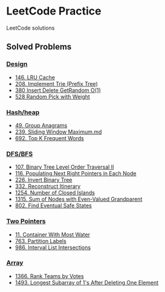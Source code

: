 # LeetCode Practice

LeetCode solutions

## Solved Problems

### [Design](/Problems/Design)

* [146. LRU Cache](/Problems/Design/146_LRU_Cache.md)
* [208. Implement Trie (Prefix Tree)](https://github.com/rgalyeon/LeetCode_practice/blob/master/Problems/Design/208_Implement_Trie_(Prefix%20Tree).md)
* [380 Insert Delete GetRandom O(1)](/Problems/Design/380_Insert_Delete_GetRandom_O(1).md)
* [528 Random Pick with Weight](/Problems/Design/528_Random_Pick_with_Weight.md)

### [Hash/heap](/Problems/Hash-heap)

* [49. Group Anagrams](/Problems/Hash-heap/49_Group_Anagrams.md)
* [239. Sliding Window Maximum.md](/Problems/Hash-heap/239_Sliding_Window_Maximum.md)
* [692. Top K Frequent Words](/Problems/Hash-heap/692_Top_K_Frequent_Words.md)

### [DFS/BFS](/Problems/dfs-bfs)

* [107. Binary Tree Level Order Traversal II](/Problems/dfs-bfs/107_Binary_Tree_Level_Order_Traversal_II.md)
* [116. Populating Next Right Pointers in Each Node](/Problems/dfs-bfs/116_Populating_Next_Right_Pointers_in_Each_Node.md)
* [226. Invert Binary Tree](/Problems/dfs-bfs/226_Invert_Binary_Tree.md)
* [332. Reconstruct Itinerary](/Problems/dfs-bfs/332_Reconstruct_Itinerary.md)
* [1254. Number of Closed Islands](/Problems/dfs-bfs/1254_Number_of_Closed_Islands.md)
* [1315. Sum of Nodes with Even-Valued Grandparent](/Problems/dfs-bfs/1315_Sum_of_Nodes_with_Even-Valued_Grandparent.md)
* [802. Find Eventual Safe States](/Problems/dfs-bfs/802_Find_Eventual_Safe_States.md)


### [Two Pointers](/Problems/Two_Pointers/)

* [11. Container With Most Water](/Problems/Two_Pointers/11_Container_With_Most_Water.md)
* [763. Partition Labels](/Problems/Two_Pointers/763_Partition_Labels.md)
* [986. Interval List Intersections](/Problems/Two_Pointers/986_Interval_List_Intersections.md)

### [Array](/Problems/Array/)
* [1366. Rank Teams by Votes](/Problems/Array/1366_Rank_Teams_by_Votes.md)
* [1493. Longest Subarray of 1's After Deleting One Element](/Problems/Array/1493_Longest_Subarray_of_1s_After_Deleting_One_Element.md)
